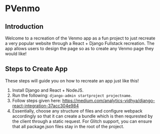# PVenmo

## Introduction
Welcome to a recreation of the Venmo app as a fun project to just recreate a very popular
website through a React + Django Fullstack recreation. The app allows users to design
the page so as to create any Venmo page they would like!

## Steps to Create App
These steps will guide you on how to recreate an app just like this!

1. Install Django and React + NodeJS.
2. Run the following:
```django-admin startproject projectname```.
3. Follow steps given here: https://medium.com/analytics-vidhya/django-react-integration-37acc304e984
4. Essentially, choose any structure of files and configure webpack accordingly
so that it can create a bundle which is then requrested by the client through
a static request. For Glitch support, you can ensure that all package.json
files stay in the root of the project.
